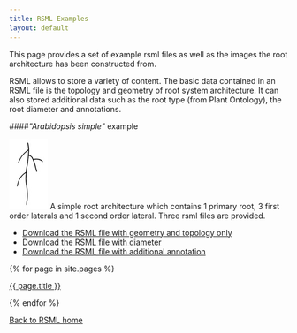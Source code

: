 ```yaml
---
title: RSML Examples
layout: default
---
```


This page provides a set of example rsml files as well as the images the root architecture has been constructed from.

RSML allows to store a variety of content. The basic data contained in an RSML file is the topology and geometry of root system architecture. It can also stored additional data such as the root type (from Plant Ontology), the root diameter and annotations.

####*"Arabidopsis simple"* example

[![arabidopsis-simple](images/examples/arabidopsis_simple_tb.jpg)](images/examples/arabidopsis_simple.tif)
A simple root architecture which contains 1 primary root, 3 first order laterals and 1 second order lateral. Three rsml files are provided.


  - [Download the RSML file with geometry and topology only](images/examples/arabidopsis_simple.rsml)
  - [Download the RSML file with diameter](images/examples/arabidopsis_simple_with_diameter.rsml)
  - [Download the RSML file with additional annotation](images/examples/arabidopsis_simple_annotation.rsml)

<!--ul>
  {% for post in site.posts %}         
  <p class="example_block">
  <a href="http://team.inria.fr/virtualplants/christophe-godin/">
  <img src="http://upload.wikimedia.org/wikipedia/commons/thumb/8/85/Smiley.svg/800px-Smiley.svg.png" alt="Smiley face" height="42" width="42">
  </a>
  name: Christophe Godin<br />
  email: christophe.godin(at)inria.fr<br />
  phone: (33) 4 67 14 97 91<br />
  qsdqsd<br/>
  qsdqsd
  </p>
  <!--li>
      <a href="{{ post.url }}">{{ post.title }}</a>
    </li->
  {% endfor %}
</ul-->
  {% for page in site.pages %}         
  <p class="example_block">
  <a href="{{ page.url }}"> {{ page.title }} </a>
  </p>
  {% endfor %}

[Back to RSML home](index)